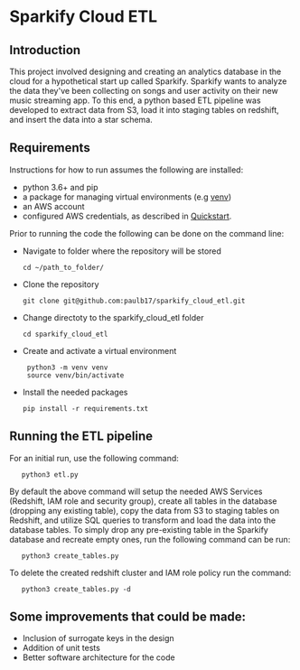 # Sparkify Cloud ETL

## Introduction
This project involved designing and creating an analytics database in the cloud for a hypothetical start up called Sparkify. 
Sparkify wants to analyze the data they've been collecting on songs and user activity on their new music streaming app. 
To this end, a python based ETL pipeline was developed to extract data from S3, load it into staging tables on redshift, 
and insert the data into a star schema.

## Requirements
Instructions for how to run assumes the following are installed:
* python 3.6+ and pip
* a package for managing virtual environments (e.g [venv](https://packaging.python.org/guides/installing-using-pip-and-virtual-environments/)) 
* an AWS account
* configured AWS credentials, as described in [Quickstart](https://boto3.amazonaws.com/v1/documentation/api/1.9.42/guide/quickstart.html).
        
Prior to running the code the following can be done on the command line:
* Navigate to folder where the repository will be stored
    ```commandline
    cd ~/path_to_folder/
    ``` 
* Clone the repository
    ```commandline
    git clone git@github.com:paulb17/sparkify_cloud_etl.git
    ``` 
  
* Change directoty to the sparkify_cloud_etl folder
    ```commandline
    cd sparkify_cloud_etl
    ``` 
    
* Create and activate a virtual environment
    ```commandline
     python3 -m venv venv
     source venv/bin/activate
    ```
* Install the needed packages 
    ```commandline
    pip install -r requirements.txt
    ```
  
## Running the ETL pipeline
For an initial run, use the following command:
```commandline
   python3 etl.py 
```

By default the above command will setup the needed AWS Services (Redshift, IAM role and security group), create all 
tables in the database (dropping any existing table), copy the data from S3 to staging tables on Redshift, and utilize
    SQL queries to transform and load the data into the database tables. To simply drop any pre-existing table 
in the Sparkify database and recreate empty ones, run the following command can be run:

```commandline
   python3 create_tables.py
```

To delete the created redshift cluster and IAM role policy run the command:
```commandline
   python3 create_tables.py -d
```

## Some improvements that could be made:
* Inclusion of surrogate keys in the design
* Addition of unit tests
* Better software architecture for the code
